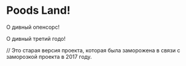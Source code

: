 # Poods Land!
<p> О дивный опенсорс! </p>
<p> О дивный третий годо! </p>

// Это старая версия проекта, которая была заморожена в связи с заморозкой проекта в 2017 году.

